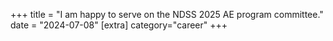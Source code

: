 +++
title = "I am happy to serve on the NDSS 2025 AE program committee."
date = "2024-07-08"
[extra]
category="career"
+++
